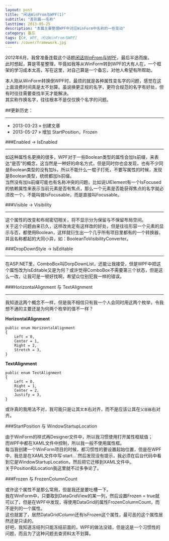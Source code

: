 ```yaml
---
layout: post
title: "闲话WinFrom与WPF(1)"
subtitle: "差别篇——名称"
lasttime: 2013-05-25
description: "本篇主要整理WPF中对应WinForm中名称的一些变动"
category: 备忘
tags: [C#, WPF, 闲话WinFrom与WPF]
cover: /cover/framework.jpg
---
```


2012年6月，我曾准备连载这个话题[闲话WinFrom与WPF](http://www.cnblogs.com/nanqi/archive/2012/06/16/2551871.html)，最后半途而废。  
此时想起，算是零星整理，毕竟如我等从WinForm转到WPF的大有人在，一个框架的学习成本太高，写在这里，对自己算是一个备忘，对他人希望有所帮助。  

本人刚从WinForm转换倒WPF时，最烦的就是各种属性变名字的问题，感觉在这上面浪费时间真是太不划算。虽说换更正规的名字，更符合规范的名字有好处，但有时往往需要查找半天才能解决。  
其实称作换名字，往往根本不是仅仅换个名字的问题。  

##更新历史：

---

* 2013-03-23 &raquo; 创建文章
* 2013-05-27 &raquo; 增加 StartPosition，Frozen

###Enabled -> IsEnabled

---

如这种属性名更换的很多，WPF对于一些Boolean类型的属性会加Is前缀，来表达“是否”的概念，这当然是一种好的命名方式，但是同时你也会发现，也有不少同是Boolean类型的没有加Is，所以不能什么一棍子打死，不要写属性的时候，发现是Boolean类型，统统都加Is前缀。  
当然没有加Is前缀可能也有名称冲突的问题，比如说UIElement有一个IsFocused的依赖属性来表示当前元素是否有焦点，那么一个元素是否能获得焦点的名字就必须改一个，不能叫做IsFocusable，而是直接叫Focusable。  

###Visible -> Visibility

---

这个属性的改变和布局密切相关，将不显示分为保留与不保留布局空间。  
关于这个问题由来已久，这样改肯定有这样改的好处，但是往往形容一个元素的显示与否，都使用Boolean，这样就衍生出一个几乎所有项目里都有的一个转换器，并且名称都起的大同小异，如：BooleanToVisibilityConverter。  

###DropDownStyle -> IsEditable

---

在ASP.NET里，ComboBox叫DorpDownList，还能让我接受，但是WPF中把这个属性改为IsEditable又是为何？或许觉得ComboBox不需要第三个状态，但是这么一改，让我可是一顿好找啊，希望众位别犯我一样的错误。  

###HorizontalAlignment 与 TextAlignment

---

我知道这两个概念不一样，但是我不相信只有我一个人会同时用这两个枚举，令我想不通的主要还是为何两个枚举的值不一样？  

**HorizontalAlignment**

    public enum HorizontalAlignment
    {
        Left = 0,
        Center = 1,
        Right = 2,
        Stretch = 3,
    }
    
**TextAlignment**

    public enum TextAlignment
    {
        Left = 0,
        Right = 1,
        Center = 2,
        Justify = 3,
    }
    
或许真的我用法不对，我可能只是让其`文本`右对齐，而不是应该让其在`父容器`右对齐。  

###StartPosition 与 WindowStartupLocation

由于WinForm的样式再Designer文件中，所以我习惯使用打开属性框赋值；  
而WPF中都在XAML文件中控制，所以我一般不使用属性框。  
每当我创建一个WinForm项目的时候，都习惯性的要设置起始位置，但是在WPF中，我总是在XAML文件中写·start...`然后发现没有提示，我必须在后台代码中看到它是WindowStartupLocation，然后把它迁移到XAML文件中。  
关于Position和Location我这里就不过多争论了。  

###Frozen 与 FrozenColumnCount

或许这个属性不是那么常用，但是我还是要吐槽一下。  
我在WinForm中，只要取到DataGridView的某一列，然后设置Frozen = true就可以了，但是在WPF中发现，得使用DataGrid的属性FrozenColumnCount，而不是列的一个属性。  
这也就罢了，居然DataGridColumn还有IsFrozen这个属性，最可恶的这个属性居然还是只读的。  
好吧，我知道冻结列只能冻结前面的，WPF的做法没错，但是这是一个习惯性的问题，而且为了这种问题去查资料太不划算。  


